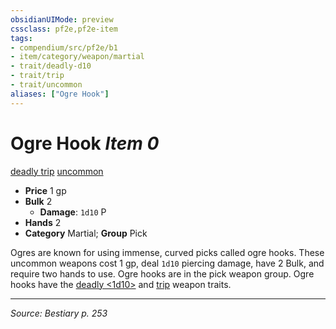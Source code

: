 ```yaml
---
obsidianUIMode: preview
cssclass: pf2e,pf2e-item
tags:
- compendium/src/pf2e/b1
- item/category/weapon/martial
- trait/deadly-d10
- trait/trip
- trait/uncommon
aliases: ["Ogre Hook"]
---
```

# Ogre Hook *Item 0*  
[deadly <d10>](rules/traits/deadly-d10.md "Deadly Weapon Trait")  [trip](Reference/Rules/Traits/trip.md "Trip Weapon Trait")  [uncommon](uncommon.md "Uncommon Rarity Trait")  

- **Price** 1 gp
- **Bulk** 2
  - **Damage**: `1d10` P
- **Hands** 2
- **Category** Martial; **Group** Pick 

Ogres are known for using immense, curved picks called ogre hooks. These uncommon weapons cost 1 gp, deal `1d10` piercing damage, have 2 Bulk, and require two hands to use. Ogre hooks are in the pick weapon group. Ogre hooks have the [deadly <1d10>](rules/traits/deadly-1d10.md "Deadly Weapon Trait") and [trip](Reference/Rules/Traits/trip.md "Trip Weapon Trait") weapon traits.


---
*Source: Bestiary p. 253*